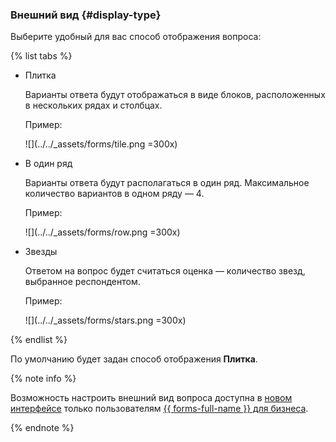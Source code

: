 ### Внешний вид {#display-type}

Выберите удобный для вас способ отображения вопроса:

{% list tabs %}

- Плитка

  Варианты ответа будут отображаться в виде блоков, расположенных в нескольких рядах и столбцах. 
  
  Пример:

  ![](../../_assets/forms/tile.png =300x)

- В один ряд
  
  Варианты ответа будут располагаться в один ряд. Максимальное количество вариантов в одном ряду — 4. 
  
  Пример:

  ![](../../_assets/forms/row.png =300x)

- Звезды
  
  Ответом на вопрос будет считаться оценка — количество звезд, выбранное респондентом.
  
  Пример:

  ![](../../_assets/forms/stars.png =300x)

{% endlist %}

По умолчанию будет задан способ отображения **Плитка**.


{% note info %}

Возможность настроить внешний вид вопроса доступна в [новом интерфейсе](../../forms/release-notes/2306.md) только пользователям [{{ forms-full-name }} для бизнеса](../../forms/forms-for-org.md).

{% endnote %}
